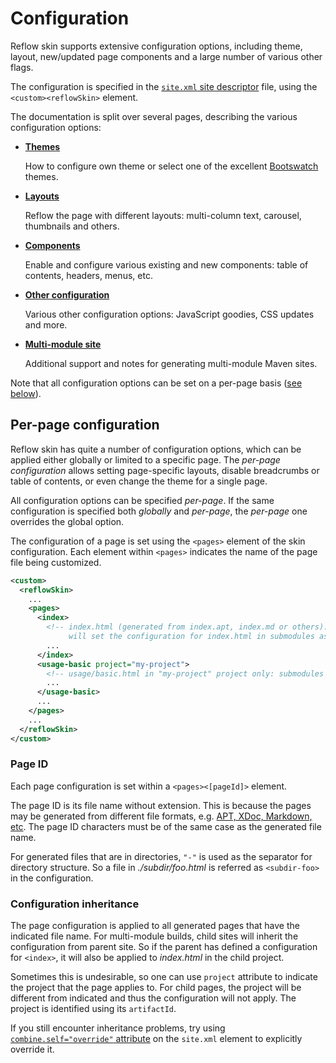 # Configuration

Reflow skin supports extensive configuration options, including theme, layout, new/updated
page components and a large number of various other flags.

The configuration is specified in the [`site.xml` site descriptor][site-xml] file,
using the `<custom><reflowSkin>` element.

The documentation is split over several pages, describing the various configuration options:

-   **[Themes]( themes/ )**

    How to configure own theme or select one of the excellent [Bootswatch][bootswatch] themes.
-   **[Layouts]( layouts.html )**

    Reflow the page with different layouts: multi-column text, carousel, thumbnails and others.
-   **[Components]( components.html )**

    Enable and configure various existing and new components: table of contents, headers, menus,
    etc.
-   **[Other configuration]( misc.html )**

    Various other configuration options: JavaScript goodies, CSS updates and more.
-   **[Multi-module site]( multi-module.html )**

    Additional support and notes for generating multi-module Maven sites.

Note that all configuration options can be set on a per-page basis
([see below](#Per-page_configuration)).

[site-xml]: https://maven.apache.org/doxia/doxia-sitetools/doxia-decoration-model/decoration.html
[bootswatch]: https://bootswatch.com


## Per-page configuration

Reflow skin has quite a number of configuration options, which can be applied either globally or
limited to a specific page. The _per-page configuration_ allows setting page-specific layouts,
disable breadcrumbs or table of contents, or even change the theme for a single page.

All configuration options can be specified _per-page_. If the same configuration is specified
both _globally_ and _per-page_, the _per-page_ one overrides the global option.

The configuration of a page is set using the `<pages>` element of the skin configuration.
Each element within `<pages>` indicates the name of the page file being customized.

```xml
<custom>
  <reflowSkin>
    ...
    <pages>
      <index>
        <!-- index.html (generated from index.apt, index.md or others):
             will set the configuration for index.html in submodules as well. -->
        ...
      </index>
      <usage-basic project="my-project">
        <!-- usage/basic.html in "my-project" project only: submodules will not inherit -->
        ...
      </usage-basic>
      ...
    </pages>
    ...
  </reflowSkin>
</custom>
```


### Page ID

Each page configuration is set within a `<pages><[pageId]>` element.
    
The page ID is its file name without extension. This is because the pages may be generated
from different file formats, e.g. [APT, XDoc, Markdown, etc][doxia-formats]. The page ID
characters must be of the same case as the generated file name.
    
For generated files that are in directories, `"-"` is used as the separator for directory
structure. So a file in _./subdir/foo.html_ is referred as `<subdir-foo>` in the
configuration.

[doxia-formats]: https://maven.apache.org/doxia/references/index.html


### Configuration inheritance

The page configuration is applied to all generated pages that have the indicated file name.
For multi-module builds, child sites will inherit the configuration from parent site.
So if the parent has defined a configuration for `<index>`, it will also be applied to
_index.html_ in the child project.
    
Sometimes this is undesirable, so one can use `project` attribute to indicate the project
that the page applies to. For child pages, the project will be different from indicated
and thus the configuration will not apply. The project is identified using its `artifactId`.

If you still encounter inheritance problems, try using
[`combine.self="override"` attribute][mvn-merge] on the `site.xml` element to explicitly override
it.

[mvn-merge]: https://www.sonatype.com/people/2011/01/maven-how-to-merging-plugin-configuration-in-complex-projects/
